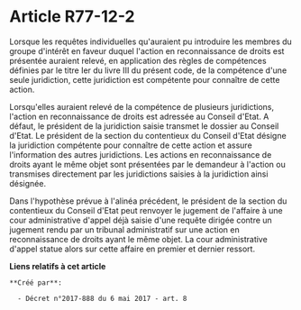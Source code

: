 # Article R77-12-2

Lorsque les requêtes individuelles qu'auraient pu introduire les membres du groupe d'intérêt en faveur duquel l'action en
reconnaissance de droits est présentée auraient relevé, en application des règles de compétences définies par le titre Ier du
livre III du présent code, de la compétence d'une seule juridiction, cette juridiction est compétente pour connaître de cette
action.

Lorsqu'elles auraient relevé de la compétence de plusieurs juridictions, l'action en reconnaissance de droits est adressée au
Conseil d'Etat. A défaut, le président de la juridiction saisie transmet le dossier au Conseil d'Etat. Le président de la
section du contentieux du Conseil d'Etat désigne la juridiction compétente pour connaître de cette action et assure
l'information des autres juridictions. Les actions en reconnaissance de droits ayant le même objet sont présentées par le
demandeur à l'action ou transmises directement par les juridictions saisies à la juridiction ainsi désignée.

Dans l'hypothèse prévue à l'alinéa précédent, le président de la section du contentieux du Conseil d'Etat peut renvoyer le
jugement de l'affaire à une cour administrative d'appel déjà saisie d'une requête dirigée contre un jugement rendu par un
tribunal administratif sur une action en reconnaissance de droits ayant le même objet. La cour administrative d'appel statue
alors sur cette affaire en premier et dernier ressort.

**Liens relatifs à cet article**

	**Créé par**:

	  - Décret n°2017-888 du 6 mai 2017 - art. 8
